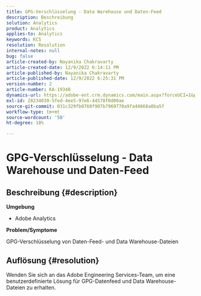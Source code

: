 ```yaml
---
title: GPG-Verschlüsselung - Data Warehouse und Daten-Feed
description: Beschreibung
solution: Analytics
product: Analytics
applies-to: Analytics
keywords: KCS
resolution: Resolution
internal-notes: null
bug: false
article-created-by: Nayanika Chakravarty
article-created-date: 12/9/2022 6:14:11 PM
article-published-by: Nayanika Chakravarty
article-published-date: 12/9/2022 6:25:31 PM
version-number: 2
article-number: KA-19348
dynamics-url: https://adobe-ent.crm.dynamics.com/main.aspx?forceUCI=1&pagetype=entityrecord&etn=knowledgearticle&id=9e99a045-ed77-ed11-81aa-6045bd006b3d
exl-id: 28234030-5fed-4ee5-97e6-44578f0d00ae
source-git-commit: 031c329fb0760f907b7969770a9fa44668a0ba5f
workflow-type: tm+mt
source-wordcount: '50'
ht-degree: 18%

---
```


# GPG-Verschlüsselung - Data Warehouse und Daten-Feed

## Beschreibung {#description}


<b>Umgebung</b>

- Adobe Analytics

<b>Problem/Symptome</b>

GPG-Verschlüsselung von Daten-Feed- und Data Warehouse-Dateien


## Auflösung {#resolution}


Wenden Sie sich an das Adobe Engineering Services-Team, um eine benutzerdefinierte Lösung für GPG-Datenfeed und Data Warehouse-Dateien zu erhalten.
